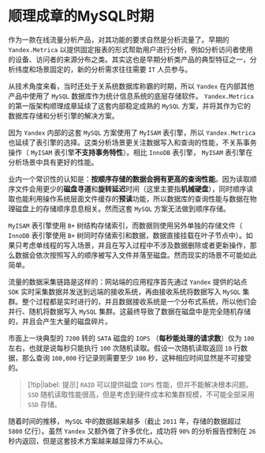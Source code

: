 # 顺理成章的MySQL时期

作为一款在线流量分析产品，对其功能的要求自然是分析流量了。早期的 `Yandex.Metrica` 以提供固定报表的形式帮助用户进行分析，例如分析访问者使用的设备、访问者的来源分布之类。其实这也是早期分析类产品的典型特征之一，分析纬度和场景固定的，新的分析需求往往需要 `IT` 人员参与。

从技术角度来看，当时还处于关系统数据库称霸的时期，所以 `Yandex` 在内部其他产品中使用了 `MySQL` 数据库作为统计信息系统的底层存储软件。 `Yandex.Metrica` 的第一版架构顺理成章延续了这套内部稳定成熟的 `MySQL` 方案，并将其作为它的数据库存储和分析引擎的解决方案。

因为 `Yandex` 内部的这套 `MySQL` 方案使用了 `MyISAM` 表引擎，所以 `Yandex.Metrica` 也延续了表引擎的选择。这类分析场景更关注数据写入和查询的性能，不关系事务操作（ `MyISAM` 表引擎**不支持事务特性**）。相比 `InnoDB` 表引擎， `MyISAM` 表引擎在分析场景中具有更好的性能。

业内一个常识性的认知是：**按顺序存储的数据会拥有更高的查询性能**。因为读取顺序文件会用更少的**磁盘寻道**和**旋转延迟**时间（这里主要指**机械硬盘**），同时顺序读取也能利用操作系统层面文件缓存的**预读**功能，所以数据库的查询性能与数据在物理磁盘上的存储顺序息息相关。然而这套 `MySQL` 方案无法做到顺序存储。

`MyISAM` 表引擎使用 `B+` 树结构存储索引，而数据则使用另外单独的存储文件（ `InnoDB` 表引擎使用 `B+` 树同时存储索引和数据，数据直接挂载在叶子节点中）。如果只考虑单线程的写入场景，并且在写入过程中不涉及数据删除或者更新操作，那么数据会依次按照写入的顺序被写入文件并落至磁盘。然而现实的场景不可能如此简单。

流量的数据采集链路是这样的：网站端的应用程序首先通过 `Yandex` 提供的站点 `SDK` 实时采集数据并发送到远端的接收系统，再由接收系统将数据写入 `MySQL` 集群。整个过程都是实时进行的，并且数据接收系统是一个分布式系统，所以他们会并行、随机将数据写入 `MySQL` 集群。这最终导致了数据在磁盘中是完全随机存储的，并且会产生大量的磁盘碎片。

市面上一块典型的 `7200` 转的 `SATA` 磁盘的 `IOPS` （**每秒能处理的请求数**）仅为 `100` 左右，也就是说每秒只能执行 `100` 次随机读取。假设一次随机读取返回 `10` 行数据，那么查询 `100,000` 行记录则需要至少 `100` 秒，这种相应时间显然是不可接受的。

> [!tip|label: 提示]
> `RAID` 可以提供磁盘 `IOPS` 性能，但并不能解决根本问题。 `SSD` 随机读取性能很高，但是考虑到硬件成本和集群规模，不可能全部采用 `SSD` 存储。

随着时间的推移， `MySQL` 中的数据越来越多（截止 `2011` 年，存储的数据超过 `5800` 亿行）。虽然 `Yandex` 又额外做了许多优化，成功将 `90%` 的分析报告控制在 `26` 秒内返回，但是这套技术方案越来越显得力不从心。
